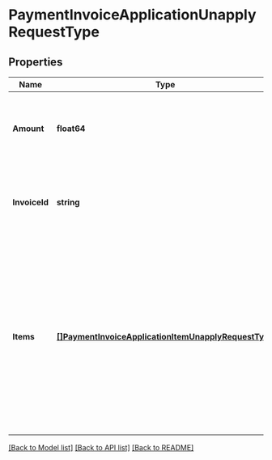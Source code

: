# PaymentInvoiceApplicationUnapplyRequestType

## Properties
Name | Type | Description | Notes
------------ | ------------- | ------------- | -------------
**Amount** | **float64** | The amount of the payment that is unapplied from the invoice.  | [default to null]
**InvoiceId** | **string** | The unique ID of the invoice that the payment is unapplied from.  | [optional] [default to null]
**Items** | [**[]PaymentInvoiceApplicationItemUnapplyRequestType**](PaymentInvoiceApplicationItemUnapplyRequestType.md) | Container for invoice items.  **Note:** The Invoice Item Settlement feature is in **Limited Availability**. If you wish to have access to the feature, submit a request at [Zuora Global Support](http://support.zuora.com/).  | [optional] [default to null]

[[Back to Model list]](../README.md#documentation-for-models) [[Back to API list]](../README.md#documentation-for-api-endpoints) [[Back to README]](../README.md)


